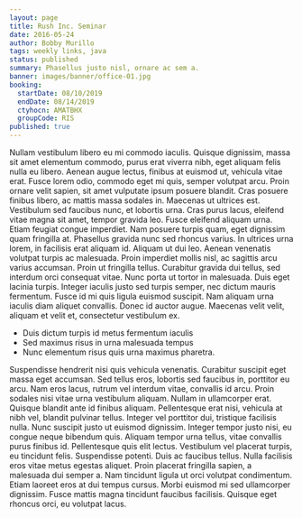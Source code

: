 ```yaml
---
layout: page
title: Rush Inc. Seminar
date: 2016-05-24
author: Bobby Murillo
tags: weekly links, java
status: published
summary: Phasellus justo nisl, ornare ac sem a.
banner: images/banner/office-01.jpg
booking:
  startDate: 08/10/2019
  endDate: 08/14/2019
  ctyhocn: AMATBHX
  groupCode: RIS
published: true
---
```

Nullam vestibulum libero eu mi commodo iaculis. Quisque dignissim, massa sit amet elementum commodo, purus erat viverra nibh, eget aliquam felis nulla eu libero. Aenean augue lectus, finibus at euismod ut, vehicula vitae erat. Fusce lorem odio, commodo eget mi quis, semper volutpat arcu. Proin ornare velit sapien, sit amet vulputate ipsum posuere blandit. Cras posuere finibus libero, ac mattis massa sodales in. Maecenas ut ultrices est. Vestibulum sed faucibus nunc, et lobortis urna. Cras purus lacus, eleifend vitae magna sit amet, tempor gravida leo. Fusce eleifend aliquam urna. Etiam feugiat congue imperdiet. Nam posuere turpis quam, eget dignissim quam fringilla at. Phasellus gravida nunc sed rhoncus varius. In ultrices urna lorem, in facilisis erat aliquam id. Aliquam ut dui leo.
Aenean venenatis volutpat turpis ac malesuada. Proin imperdiet mollis nisl, ac sagittis arcu varius accumsan. Proin ut fringilla tellus. Curabitur gravida dui tellus, sed interdum orci consequat vitae. Nunc porta ut tortor in malesuada. Duis eget lacinia turpis. Integer iaculis justo sed turpis semper, nec dictum mauris fermentum. Fusce id mi quis ligula euismod suscipit. Nam aliquam urna iaculis diam aliquet convallis. Donec id auctor augue. Maecenas velit velit, aliquam et velit et, consectetur vestibulum ex.

* Duis dictum turpis id metus fermentum iaculis
* Sed maximus risus in urna malesuada tempus
* Nunc elementum risus quis urna maximus pharetra.

Suspendisse hendrerit nisi quis vehicula venenatis. Curabitur suscipit eget massa eget accumsan. Sed tellus eros, lobortis sed faucibus in, porttitor eu arcu. Nam eros lacus, rutrum vel interdum vitae, convallis id arcu. Proin sodales nisi vitae urna vestibulum aliquam. Nullam in ullamcorper erat. Quisque blandit ante id finibus aliquam. Pellentesque erat nisi, vehicula at nibh vel, blandit pulvinar tellus. Integer vel porttitor dui, tristique facilisis nulla. Nunc suscipit justo ut euismod dignissim.
Integer tempor justo nisi, eu congue neque bibendum quis. Aliquam tempor urna tellus, vitae convallis purus finibus id. Pellentesque quis elit lectus. Vestibulum vel placerat turpis, eu tincidunt felis. Suspendisse potenti. Duis ac faucibus tellus. Nulla facilisis eros vitae metus egestas aliquet. Proin placerat fringilla sapien, a malesuada dui semper a. Nam tincidunt ligula ut orci volutpat condimentum. Etiam laoreet eros at dui tempus cursus. Morbi euismod mi sed ullamcorper dignissim. Fusce mattis magna tincidunt faucibus facilisis. Quisque eget rhoncus orci, eu volutpat lacus.
